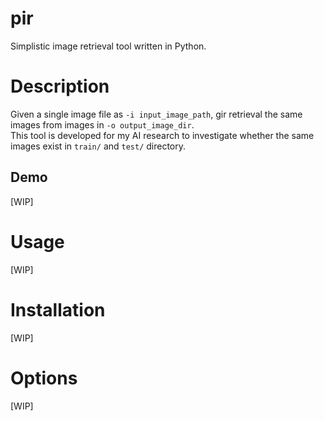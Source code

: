 # pir
Simplistic image retrieval tool written in Python.

# Description
Given a single image file as `-i input_image_path`, gir retrieval the same images from images in `-o output_image_dir`.  
This tool is developed for my AI research to investigate whether the same images exist in `train/` and `test/` directory.

## Demo
[WIP]

# Usage
[WIP]

# Installation
[WIP]

# Options
[WIP]
